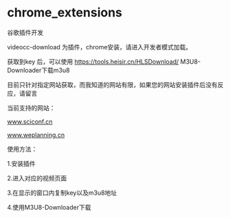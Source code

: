 # chrome_extensions
谷歌插件开发

videocc-download 为插件，chrome安装，请进入开发者模式加载。

获取到key 后，可以使用  https://tools.heisir.cn/HLSDownload/ M3U8-Downloader下载m3u8

目前只针对指定网站获取，而我知道的网站有限，如果您的网站安装插件后没有反应，请留言

当前支持的网站：

www.sciconf.cn

www.weplanning.cn

使用方法：

1.安装插件

2.进入对应的视频页面

3.在显示的窗口内复制key以及m3u8地址

4.使用M3U8-Downloader下载
